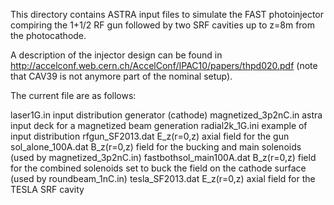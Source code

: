 This directory contains ASTRA input files to simulate the FAST photoinjector compiring the 1+1/2 RF gun followed by two SRF cavities up to z=8m from the photocathode. 

A description of the injector design can be found in http://accelconf.web.cern.ch/AccelConf/IPAC10/papers/thpd020.pdf
(note that CAV39 is not anymore part of the nominal setup). 

The current file are as follows:

laser1G.in		input distribution generator (cathode)
magnetized_3p2nC.in	astra input deck for a magnetized beam generation
radial2k_1G.ini		example of input distribution
rfgun_SF2013.dat	E_z(r=0,z) axial field for the gun
sol_alone_100A.dat	B_z(r=0,z) field for the bucking and main solenoids (used by magnetized_3p2nC.in)
fastbothsol_main100A.dat B_z(r=0,z) field for the combined solenoids set to buck the field on the cathode surface (used by roundbeam_1nC.in)
tesla_SF2013.dat	E_z(r=0,z) axial field for the TESLA SRF cavity

